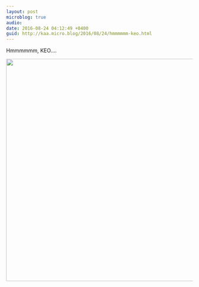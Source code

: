 ```yaml
---
layout: post
microblog: true
audio: 
date: 2016-08-24 04:12:49 +0400
guid: http://kaa.micro.blog/2016/08/24/hmmmmmm-keo.html
---
```

Hmmmmmm, KEO....

<img src="http://www.kaa.bz/uploads/2018/fe3df215cf.jpg" width="600" height="600" />
